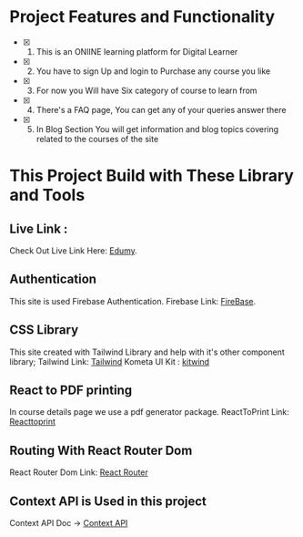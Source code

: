 # Project Features and Functionality

- [x] 1. This is an ONlINE learning platform for Digital Learner
- [x] 2. You have to sign Up and login to Purchase any course you like
- [x] 3. For now you Will have Six category of course to learn from
- [x] 4. There's a FAQ page, You can get any of your queries answer there
- [x] 5. In Blog Section You will get information and blog topics covering related to the courses of the site

# This Project Build with These Library and Tools

## Live Link :

Check Out Live Link Here: [Edumy](https://learning-platform-assign-ea618.web.app/).

## Authentication

This site is used Firebase Authentication.
Firebase Link: [FireBase](https://firebase.google.com/).

## CSS Library

This site created with Tailwind Library and help with it's other component library;
Tailwind Link: [Tailwind](https://tailwindcss.com/)
Kometa UI Kit : [kitwind](https://kitwind.io/products/kometa/components/)

## React to PDF printing

In course details page we use a pdf generator package.
ReactToPrint Link: [Reacttoprint](https://www.npmjs.com/package/react-to-print)

## Routing With React Router Dom

React Router Dom Link: [React Router](https://reactrouter.com/)

## Context API is Used in this project

Context API Doc -> [Context API](https://reactjs.org/docs/context.html)
